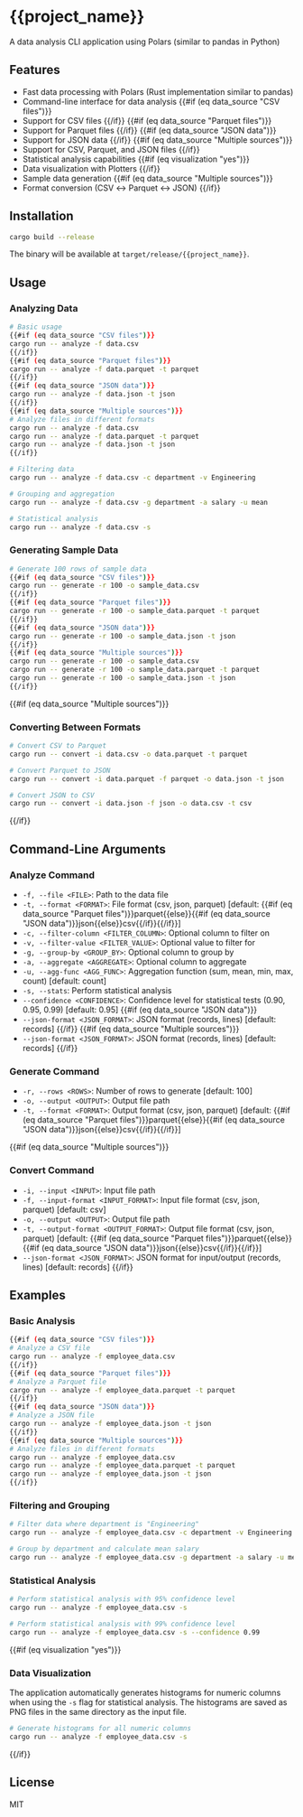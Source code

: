 # {{project_name}}

A data analysis CLI application using Polars (similar to pandas in Python)

## Features

- Fast data processing with Polars (Rust implementation similar to pandas)
- Command-line interface for data analysis
{{#if (eq data_source "CSV files")}}
- Support for CSV files
{{/if}}
{{#if (eq data_source "Parquet files")}}
- Support for Parquet files
{{/if}}
{{#if (eq data_source "JSON data")}}
- Support for JSON data
{{/if}}
{{#if (eq data_source "Multiple sources")}}
- Support for CSV, Parquet, and JSON files
{{/if}}
- Statistical analysis capabilities
{{#if (eq visualization "yes")}}
- Data visualization with Plotters
{{/if}}
- Sample data generation
{{#if (eq data_source "Multiple sources")}}
- Format conversion (CSV ↔ Parquet ↔ JSON)
{{/if}}

## Installation

```bash
cargo build --release
```

The binary will be available at `target/release/{{project_name}}`.

## Usage

### Analyzing Data

```bash
# Basic usage
{{#if (eq data_source "CSV files")}}
cargo run -- analyze -f data.csv
{{/if}}
{{#if (eq data_source "Parquet files")}}
cargo run -- analyze -f data.parquet -t parquet
{{/if}}
{{#if (eq data_source "JSON data")}}
cargo run -- analyze -f data.json -t json
{{/if}}
{{#if (eq data_source "Multiple sources")}}
# Analyze files in different formats
cargo run -- analyze -f data.csv
cargo run -- analyze -f data.parquet -t parquet
cargo run -- analyze -f data.json -t json
{{/if}}

# Filtering data
cargo run -- analyze -f data.csv -c department -v Engineering

# Grouping and aggregation
cargo run -- analyze -f data.csv -g department -a salary -u mean

# Statistical analysis
cargo run -- analyze -f data.csv -s
```

### Generating Sample Data

```bash
# Generate 100 rows of sample data
{{#if (eq data_source "CSV files")}}
cargo run -- generate -r 100 -o sample_data.csv
{{/if}}
{{#if (eq data_source "Parquet files")}}
cargo run -- generate -r 100 -o sample_data.parquet -t parquet
{{/if}}
{{#if (eq data_source "JSON data")}}
cargo run -- generate -r 100 -o sample_data.json -t json
{{/if}}
{{#if (eq data_source "Multiple sources")}}
cargo run -- generate -r 100 -o sample_data.csv
cargo run -- generate -r 100 -o sample_data.parquet -t parquet
cargo run -- generate -r 100 -o sample_data.json -t json
{{/if}}
```

{{#if (eq data_source "Multiple sources")}}
### Converting Between Formats

```bash
# Convert CSV to Parquet
cargo run -- convert -i data.csv -o data.parquet -t parquet

# Convert Parquet to JSON
cargo run -- convert -i data.parquet -f parquet -o data.json -t json

# Convert JSON to CSV
cargo run -- convert -i data.json -f json -o data.csv -t csv
```
{{/if}}

## Command-Line Arguments

### Analyze Command

- `-f, --file <FILE>`: Path to the data file
- `-t, --format <FORMAT>`: File format (csv, json, parquet) [default: {{#if (eq data_source "Parquet files")}}parquet{{else}}{{#if (eq data_source "JSON data")}}json{{else}}csv{{/if}}{{/if}}]
- `-c, --filter-column <FILTER_COLUMN>`: Optional column to filter on
- `-v, --filter-value <FILTER_VALUE>`: Optional value to filter for
- `-g, --group-by <GROUP_BY>`: Optional column to group by
- `-a, --aggregate <AGGREGATE>`: Optional column to aggregate
- `-u, --agg-func <AGG_FUNC>`: Aggregation function (sum, mean, min, max, count) [default: count]
- `-s, --stats`: Perform statistical analysis
- `--confidence <CONFIDENCE>`: Confidence level for statistical tests (0.90, 0.95, 0.99) [default: 0.95]
{{#if (eq data_source "JSON data")}}
- `--json-format <JSON_FORMAT>`: JSON format (records, lines) [default: records]
{{/if}}
{{#if (eq data_source "Multiple sources")}}
- `--json-format <JSON_FORMAT>`: JSON format (records, lines) [default: records]
{{/if}}

### Generate Command

- `-r, --rows <ROWS>`: Number of rows to generate [default: 100]
- `-o, --output <OUTPUT>`: Output file path
- `-t, --format <FORMAT>`: Output format (csv, json, parquet) [default: {{#if (eq data_source "Parquet files")}}parquet{{else}}{{#if (eq data_source "JSON data")}}json{{else}}csv{{/if}}{{/if}}]

{{#if (eq data_source "Multiple sources")}}
### Convert Command

- `-i, --input <INPUT>`: Input file path
- `-f, --input-format <INPUT_FORMAT>`: Input file format (csv, json, parquet) [default: csv]
- `-o, --output <OUTPUT>`: Output file path
- `-t, --output-format <OUTPUT_FORMAT>`: Output file format (csv, json, parquet) [default: {{#if (eq data_source "Parquet files")}}parquet{{else}}{{#if (eq data_source "JSON data")}}json{{else}}csv{{/if}}{{/if}}]
- `--json-format <JSON_FORMAT>`: JSON format for input/output (records, lines) [default: records]
{{/if}}

## Examples

### Basic Analysis

```bash
{{#if (eq data_source "CSV files")}}
# Analyze a CSV file
cargo run -- analyze -f employee_data.csv
{{/if}}
{{#if (eq data_source "Parquet files")}}
# Analyze a Parquet file
cargo run -- analyze -f employee_data.parquet -t parquet
{{/if}}
{{#if (eq data_source "JSON data")}}
# Analyze a JSON file
cargo run -- analyze -f employee_data.json -t json
{{/if}}
{{#if (eq data_source "Multiple sources")}}
# Analyze files in different formats
cargo run -- analyze -f employee_data.csv
cargo run -- analyze -f employee_data.parquet -t parquet
cargo run -- analyze -f employee_data.json -t json
{{/if}}
```

### Filtering and Grouping

```bash
# Filter data where department is "Engineering"
cargo run -- analyze -f employee_data.csv -c department -v Engineering

# Group by department and calculate mean salary
cargo run -- analyze -f employee_data.csv -g department -a salary -u mean
```

### Statistical Analysis

```bash
# Perform statistical analysis with 95% confidence level
cargo run -- analyze -f employee_data.csv -s

# Perform statistical analysis with 99% confidence level
cargo run -- analyze -f employee_data.csv -s --confidence 0.99
```

{{#if (eq visualization "yes")}}
### Data Visualization

The application automatically generates histograms for numeric columns when using the `-s` flag for statistical analysis. The histograms are saved as PNG files in the same directory as the input file.

```bash
# Generate histograms for all numeric columns
cargo run -- analyze -f employee_data.csv -s
```
{{/if}}

## License

MIT

